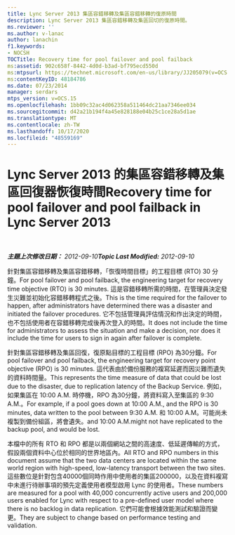 ```yaml
---
title: Lync Server 2013 集區容錯移轉及集區容錯移轉的復原時間
description: Lync Server 2013 集區容錯移轉及集區回切的復原時間。
ms.reviewer: ''
ms.author: v-lanac
author: lanachin
f1.keywords:
- NOCSH
TOCTitle: Recovery time for pool failover and pool failback
ms:assetid: 902c658f-8442-4d0d-b3ad-bf795ecd550d
ms:mtpsurl: https://technet.microsoft.com/en-us/library/JJ205079(v=OCS.15)
ms:contentKeyID: 48184786
ms.date: 07/23/2014
manager: serdars
mtps_version: v=OCS.15
ms.openlocfilehash: 1bb09c32ac4d062358a511464dc21aa7346ee034
ms.sourcegitcommit: d42a21b194f4a45e828188e04b25c1ce28a5d1ae
ms.translationtype: MT
ms.contentlocale: zh-TW
ms.lasthandoff: 10/17/2020
ms.locfileid: "48559169"
---
```

# <a name="recovery-time-for-pool-failover-and-pool-failback-in-lync-server-2013"></a><span data-ttu-id="4792f-103">Lync Server 2013 的集區容錯移轉及集區回復器恢復時間</span><span class="sxs-lookup"><span data-stu-id="4792f-103">Recovery time for pool failover and pool failback in Lync Server 2013</span></span>

<div data-xmlns="http://www.w3.org/1999/xhtml">

<div class="topic" data-xmlns="http://www.w3.org/1999/xhtml" data-msxsl="urn:schemas-microsoft-com:xslt" data-cs="https://msdn.microsoft.com/">

<div data-asp="https://msdn2.microsoft.com/asp">



</div>

<div id="mainSection">

<div id="mainBody">

<span> </span>

<span data-ttu-id="4792f-104">_**主題上次修改日期：** 2012-09-10_</span><span class="sxs-lookup"><span data-stu-id="4792f-104">_**Topic Last Modified:** 2012-09-10_</span></span>

<span data-ttu-id="4792f-105">針對集區容錯移轉及集區容錯移轉，「恢復時間目標」的工程目標 (RTO) 30 分鐘。</span><span class="sxs-lookup"><span data-stu-id="4792f-105">For pool failover and pool failback, the engineering target for recovery time objective (RTO) is 30 minutes.</span></span> <span data-ttu-id="4792f-106">這是容錯移轉所需的時間，在管理員決定發生災難並初始化容錯移轉程式之後。</span><span class="sxs-lookup"><span data-stu-id="4792f-106">This is the time required for the failover to happen, after administrators have determined there was a disaster and initiated the failover procedures.</span></span> <span data-ttu-id="4792f-107">它不包括管理員評估情況和作出決定的時間，也不包括使用者在容錯移轉完成後再次登入的時間。</span><span class="sxs-lookup"><span data-stu-id="4792f-107">It does not include the time for administrators to assess the situation and make a decision, nor does it include the time for users to sign in again after failover is complete.</span></span>

<span data-ttu-id="4792f-108">針對集區容錯移轉及集區回復，復原點目標的工程目標 (RPO) 為30分鐘。</span><span class="sxs-lookup"><span data-stu-id="4792f-108">For pool failover and pool failback, the engineering target for recovery point objective (RPO) is 30 minutes.</span></span> <span data-ttu-id="4792f-109">這代表由於備份服務的複寫延遲而因災難而遺失的資料時間量。</span><span class="sxs-lookup"><span data-stu-id="4792f-109">This represents the time measure of data that could be lost due to the disaster, due to replication latency of the Backup Service.</span></span> <span data-ttu-id="4792f-110">例如，如果集區在 10:00 A.M. 時停機，RPO 為30分鐘，將資料寫入至集區的 9:30 A.M.。</span><span class="sxs-lookup"><span data-stu-id="4792f-110">For example, if a pool goes down at 10:00 A.M., and the RPO is 30 minutes, data written to the pool between 9:30 A.M.</span></span> <span data-ttu-id="4792f-111">和 10:00 A.M。可能尚未複製到備份組區，將會遺失。</span><span class="sxs-lookup"><span data-stu-id="4792f-111">and 10:00 A.M.might not have replicated to the backup pool, and would be lost.</span></span>

<span data-ttu-id="4792f-112">本檔中的所有 RTO 和 RPO 都是以兩個網站之間的高速度、低延遲傳輸的方式，假設兩個資料中心位於相同的世界地區內。</span><span class="sxs-lookup"><span data-stu-id="4792f-112">All RTO and RPO numbers in this document assume that the two data centers are located within the same world region with high-speed, low-latency transport between the two sites.</span></span> <span data-ttu-id="4792f-113">這些數位是針對包含40000個同時作用中使用者的集區200000，以及在資料複寫中未進行待辦事項的預先定義使用者模型啟用 Lync 的使用者。</span><span class="sxs-lookup"><span data-stu-id="4792f-113">These numbers are measured for a pool with 40,000 concurrently active users and 200,000 users enabled for Lync with respect to a pre-defined user model where there is no backlog in data replication.</span></span> <span data-ttu-id="4792f-114">它們可能會根據效能測試和驗證而變更。</span><span class="sxs-lookup"><span data-stu-id="4792f-114">They are subject to change based on performance testing and validation.</span></span>

</div>

<span> </span>

</div>

</div>

</div>

